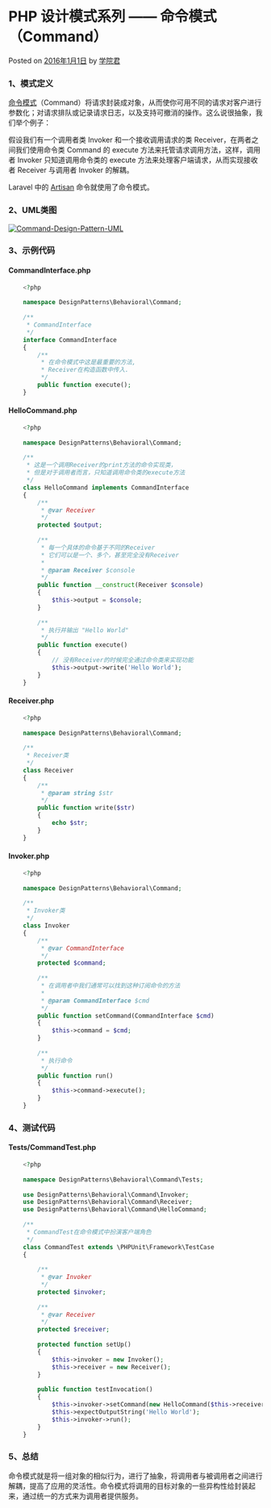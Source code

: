 # PHP 设计模式系列 —— 命令模式（Command）

 Posted on [2016年1月1日][0] by [学院君][1]

### **1、模式定义**

[命令模式][2]（Command）将请求封装成对象，从而使你可用不同的请求对客户进行参数化；对请求排队或记录请求日志，以及支持可撤消的操作。这么说很抽象，我们举个例子：

假设我们有一个调用者类 Invoker 和一个接收调用请求的类 Receiver，在两者之间我们使用命令类 Command 的 execute 方法来托管请求调用方法，这样，调用者 Invoker 只知道调用命令类的 execute 方法来处理客户端请求，从而实现接收者 Receiver 与调用者 Invoker 的解耦。

Laravel 中的 [Artisan][3] 命令就使用了命令模式。

### **2、UML类图**

[![Command-Design-Pattern-UML](../img/Command-Design-Pattern-UML.png)](http://laravelacademy.org/wp-content/uploads/2016/01/Command-Design-Pattern-UML.png)

### **3、示例代码**

#### **CommandInterface.php**

```php
    <?php
    
    namespace DesignPatterns\Behavioral\Command;
    
    /**
     * CommandInterface
     */
    interface CommandInterface
    {
        /**
         * 在命令模式中这是最重要的方法,
         * Receiver在构造函数中传入.
         */
        public function execute();
    }
```
#### **HelloCommand.php**

```php
    <?php
    
    namespace DesignPatterns\Behavioral\Command;
    
    /**
     * 这是一个调用Receiver的print方法的命令实现类，
     * 但是对于调用者而言，只知道调用命令类的execute方法
     */
    class HelloCommand implements CommandInterface
    {
        /**
         * @var Receiver
         */
        protected $output;
    
        /**
         * 每一个具体的命令基于不同的Receiver
         * 它们可以是一个、多个，甚至完全没有Receiver
         *
         * @param Receiver $console
         */
        public function __construct(Receiver $console)
        {
            $this->output = $console;
        }
    
        /**
         * 执行并输出 "Hello World"
         */
        public function execute()
        {
            // 没有Receiver的时候完全通过命令类来实现功能
            $this->output->write('Hello World');
        }
    }
```
#### **Receiver.php**

```php
    <?php
    
    namespace DesignPatterns\Behavioral\Command;
    
    /**
     * Receiver类
     */
    class Receiver
    {
        /**
         * @param string $str
         */
        public function write($str)
        {
            echo $str;
        }
    }
```
#### **Invoker.php**

```php
    <?php
    
    namespace DesignPatterns\Behavioral\Command;
    
    /**
     * Invoker类
     */
    class Invoker
    {
        /**
         * @var CommandInterface
         */
        protected $command;
    
        /**
         * 在调用者中我们通常可以找到这种订阅命令的方法
         *
         * @param CommandInterface $cmd
         */
        public function setCommand(CommandInterface $cmd)
        {
            $this->command = $cmd;
        }
    
        /**
         * 执行命令
         */
        public function run()
        {
            $this->command->execute();
        }
    }
```
### **4、测试代码**

#### **Tests/CommandTest.php**

```php
    <?php
    
    namespace DesignPatterns\Behavioral\Command\Tests;
    
    use DesignPatterns\Behavioral\Command\Invoker;
    use DesignPatterns\Behavioral\Command\Receiver;
    use DesignPatterns\Behavioral\Command\HelloCommand;
    
    /**
     * CommandTest在命令模式中扮演客户端角色
     */
    class CommandTest extends \PHPUnit\Framework\TestCase
    {
    
        /**
         * @var Invoker
         */
        protected $invoker;
    
        /**
         * @var Receiver
         */
        protected $receiver;
    
        protected function setUp()
        {
            $this->invoker = new Invoker();
            $this->receiver = new Receiver();
        }
    
        public function testInvocation()
        {
            $this->invoker->setCommand(new HelloCommand($this->receiver));
            $this->expectOutputString('Hello World');
            $this->invoker->run();
        }
    }
```
### **5、总结**

命令模式就是将一组对象的相似行为，进行了抽象，将调用者与被调用者之间进行解耦，提高了应用的灵活性。命令模式将调用的目标对象的一些异构性给封装起来，通过统一的方式来为调用者提供服务。

[0]: http://laravelacademy.org/post/2871.html
[1]: http://laravelacademy.org/post/author/nonfu
[2]: http://laravelacademy.org/tags/%e5%91%bd%e4%bb%a4%e6%a8%a1%e5%bc%8f
[3]: http://laravelacademy.org/tags/artisan
[4]: http://laravelacademy.org/tags/php